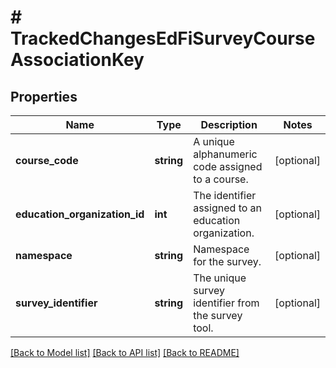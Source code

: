 # # TrackedChangesEdFiSurveyCourseAssociationKey

## Properties

Name | Type | Description | Notes
------------ | ------------- | ------------- | -------------
**course_code** | **string** | A unique alphanumeric code assigned to a course. | [optional]
**education_organization_id** | **int** | The identifier assigned to an education organization. | [optional]
**namespace** | **string** | Namespace for the survey. | [optional]
**survey_identifier** | **string** | The unique survey identifier from the survey tool. | [optional]

[[Back to Model list]](../../README.md#models) [[Back to API list]](../../README.md#endpoints) [[Back to README]](../../README.md)
